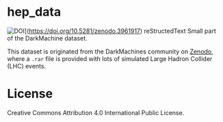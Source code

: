 # hep_data
![DOI](https://zenodo.org/badge/DOI/10.5281/zenodo.3961917.svg)](https://doi.org/10.5281/zenodo.3961917)
reStructedText 
Small part of the DarkMachine dataset.

This dataset is originated from the DarkMachines community on [Zenodo](https://zenodo.org/record/3961917), 
where a ```.rar``` file is provided with lots of simulated Large Hadron Collider (LHC) events.

# License
Creative Commons Attribution 4.0 International Public License.

